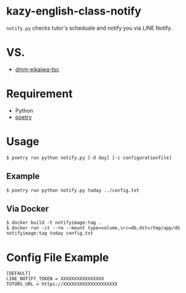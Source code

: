 # kazy-english-class-notify

`notify.py` checks tutor's scheduale and notify you via LINE Notify.

# VS.
- [dmm-eikaiwa-tsc](https://github.com/oinume/dmm-eikaiwa-tsc/)

# Requirement
- Python
- [poetry](https://cocoatomo.github.io/poetry-ja/)

# Usage

```
$ poetry run python notify.py [-d day] [-c configurationfile]
```

## Example
```
$ poetry run python notify.py today ../config.txt
```

## Via Docker 
```
$ docker build -t notifyimage:tag .
$ docker run -it --rm --mount type=volume,src=db,dst=/tmp/app/db notifyimage:tag today config.txt
```

# Config File Example

```
[DEFAULT]
LINE_NOTIFY_TOKEN = XXXXXXXXXXXXXXXX
TUTORS_URL = https://XXXXXXXXXXXXXXXXXXXX
```